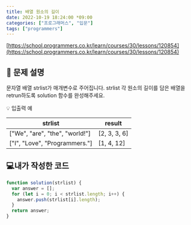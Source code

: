 ```yaml
---
title: 배열 원소의 길이
date: 2022-10-19 18:24:00 *09:00
categories: ["프로그래머스", "입문"]
tags: ["programmers"]
---
```


[https://school.programmers.co.kr/learn/courses/30/lessons/120854](https://school.programmers.co.kr/learn/courses/30/lessons/120854)

## 📔 문제 설명

문자열 배열 strlist가 매개변수로 주어집니다. strlist 각 원소의 길이를 담은 배열을 retrun하도록 solution 함수를 완성해주세요.

💡 입출력 예

| strlist                        | result       |
| ------------------------------ | ------------ |
| ["We", "are", "the", "world!"] | [2, 3, 3, 6] |
| ["I", "Love", "Programmers."]  | [1, 4, 12]   |

## 💻내가 작성한 코드

```js
function solution(strlist) {
  var answer = [];
  for (let i = 0; i < strlist.length; i++) {
    answer.push(strlist[i].length);
  }
  return answer;
}
```
